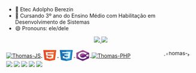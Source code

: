  ##

- 🎒 Etec Adolpho Berezin
- 🌱 Cursando 3º ano do Ensino Médio com Habilitação em Desenvolvimento de Sistemas
- 😄 Pronouns: ele/dele

<div align="center">
<a href="https://github.com/Thomas-DEV7">
<img height="180em" src="https://github-readme-stats.vercel.app/api?username=Thomas-DEV7&show_icons=true&theme=cobalt&include_all_commits=true&count_private=true"/>
<img height="180em" src="https://github-readme-stats.vercel.app/api/top-langs/?username=Thomas-DEV7&layout=compact&langs_count=7&theme=cobalt"/>
</div> 

<div style="display: inline_block"><br>
  <img align="center" alt="Thomas-JS" height="30" width="40" src="https://cdn.jsdelivr.net/gh/devicons/devicon/icons/javascript/javascript-original.svg" />
  <img align="center" alt="Thomas-HTML" height="30" width="40" src="https://raw.githubusercontent.com/devicons/devicon/master/icons/html5/html5-original.svg">
  <img align="center" alt="Thomas-CSS" height="30" width="40" src="https://raw.githubusercontent.com/devicons/devicon/master/icons/css3/css3-original.svg">
  <img align="center" alt="Thomas-Csharp" height="30" width="40" src="https://raw.githubusercontent.com/devicons/devicon/master/icons/csharp/csharp-original.svg">
    <img align="center" alt="Thomas-PHP" height="30" witdth="40" src="https://cdn.jsdelivr.net/gh/devicons/devicon/icons/php/php-original.svg" />
<img align="right" alt="Thomas-pic" height="150" style="border-radius:50px;" src="[https://scontent.fssz2-1.fna.fbcdn.net/v/t39.30808-6/284727329_1347186919102539_6617088472520241693_n.jpg?_nc_cat=103&ccb=1-7&_nc_sid=09cbfe&_nc_eui2=AeENUrH_X0Vpf-m7d6o0qXMnwuyCaUWNKHPC7IJpRY0oc4hOOlQ-hRp5kLNOC5pz1Pwk0rJAQJfKrUrtL28fg4yr&_nc_ohc=BIjBOxe1rRQAX85ArJy&_nc_ht=scontent.fssz2-1.fna&oh=00_AT-oHu91jUTOzn1fhPIAMYi1j__Kugcai5SAQdAByvmdtw&oe=62F4D99A](https://avatars.githubusercontent.com/u/79283781?v=4)">
</div>

 <div class="">
<a href="https://www.youtube.com/channel/UCb18SXSEJTdiJ4qw1my_2Bw" target="_blank"><img src="https://img.shields.io/badge/YouTube-FF0000?style=for-the-badge&logo=youtube&logoColor=white" target="_blank"></a>
 <a href="https://api.whatsapp.com/send?phone=5513981551995" target="_blank"><img src="https://img.shields.io/badge/WhatsApp-25D366?style=for-the-badge&logo=whatsapp&logoColor=white" target="_blank"></a>
<a href="https://www.instagram.com/_thomas013/" target="_blank"><img src="https://img.shields.io/badge/-Instagram-%23E4405F?style=for-the-badge&logo=instagram&logoColor=white" target="_blank"></a>
<a href = "mailto:thomas.felip16@gmail.com"><img src="https://img.shields.io/badge/-Gmail-%23333?style=for-the-badge&logo=gmail&logoColor=white" target="_blank"></a>
<a href="https://www.linkedin.com/in/thomas-felipe-a9b773147/" target="_blank"><img src="https://img.shields.io/badge/-LinkedIn-%230077B5?style=for-the-badge&logo=linkedin&logoColor=white" target="_blank"></a>
</div>
